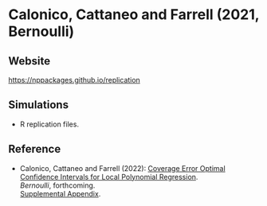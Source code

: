 # Calonico, Cattaneo and Farrell (2021, Bernoulli)

## Website

https://nppackages.github.io/replication

## Simulations

- R replication files.

## Reference

- Calonico, Cattaneo and Farrell (2022): [Coverage Error Optimal Confidence Intervals for Local Polynomial Regression](https://nppackages.github.io/references/Calonico-Cattaneo-Farrell_2022_Bernoulli.pdf).<br>
_Bernoulli_, forthcoming.<br>
[Supplemental Appendix](https://nppackages.github.io/references/Calonico-Cattaneo-Farrell_2022_Bernoulli--Supplement.pdf).

<br><br>
